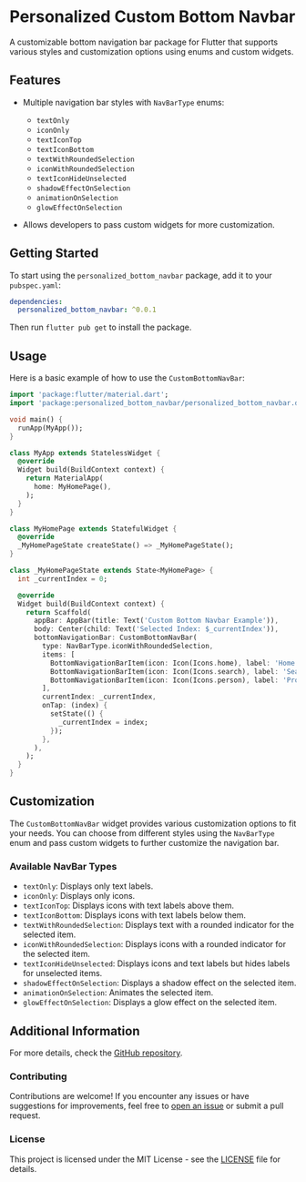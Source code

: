 
# Personalized Custom Bottom Navbar

A customizable bottom navigation bar package for Flutter that supports various styles and customization options using enums and custom widgets.

## Features

- Multiple navigation bar styles with `NavBarType` enums:
  - `textOnly`
  - `iconOnly`
  - `textIconTop`
  - `textIconBottom`
  - `textWithRoundedSelection`
  - `iconWithRoundedSelection`
  - `textIconHideUnselected`
  - `shadowEffectOnSelection`
  - `animationOnSelection`
  - `glowEffectOnSelection`

- Allows developers to pass custom widgets for more customization.

## Getting Started

To start using the `personalized_bottom_navbar` package, add it to your `pubspec.yaml`:

```yaml
dependencies:
  personalized_bottom_navbar: ^0.0.1
```

Then run `flutter pub get` to install the package.

## Usage

Here is a basic example of how to use the `CustomBottomNavBar`:

```dart
import 'package:flutter/material.dart';
import 'package:personalized_bottom_navbar/personalized_bottom_navbar.dart';

void main() {
  runApp(MyApp());
}

class MyApp extends StatelessWidget {
  @override
  Widget build(BuildContext context) {
    return MaterialApp(
      home: MyHomePage(),
    );
  }
}

class MyHomePage extends StatefulWidget {
  @override
  _MyHomePageState createState() => _MyHomePageState();
}

class _MyHomePageState extends State<MyHomePage> {
  int _currentIndex = 0;

  @override
  Widget build(BuildContext context) {
    return Scaffold(
      appBar: AppBar(title: Text('Custom Bottom Navbar Example')),
      body: Center(child: Text('Selected Index: $_currentIndex')),
      bottomNavigationBar: CustomBottomNavBar(
        type: NavBarType.iconWithRoundedSelection,
        items: [
          BottomNavigationBarItem(icon: Icon(Icons.home), label: 'Home'),
          BottomNavigationBarItem(icon: Icon(Icons.search), label: 'Search'),
          BottomNavigationBarItem(icon: Icon(Icons.person), label: 'Profile'),
        ],
        currentIndex: _currentIndex,
        onTap: (index) {
          setState(() {
            _currentIndex = index;
          });
        },
      ),
    );
  }
}
```

## Customization

The `CustomBottomNavBar` widget provides various customization options to fit your needs. You can choose from different styles using the `NavBarType` enum and pass custom widgets to further customize the navigation bar.

### Available NavBar Types

- `textOnly`: Displays only text labels.
- `iconOnly`: Displays only icons.
- `textIconTop`: Displays icons with text labels above them.
- `textIconBottom`: Displays icons with text labels below them.
- `textWithRoundedSelection`: Displays text with a rounded indicator for the selected item.
- `iconWithRoundedSelection`: Displays icons with a rounded indicator for the selected item.
- `textIconHideUnselected`: Displays icons and text labels but hides labels for unselected items.
- `shadowEffectOnSelection`: Displays a shadow effect on the selected item.
- `animationOnSelection`: Animates the selected item.
- `glowEffectOnSelection`: Displays a glow effect on the selected item.

## Additional Information

For more details, check the [GitHub repository](https://github.com/hs-dev1/personalized_bottom_navbar/tree/master).

### Contributing

Contributions are welcome! If you encounter any issues or have suggestions for improvements, feel free to [open an issue](https://github.com/hs-dev1/personalized_bottom_navbar/issues) or submit a pull request.

### License

This project is licensed under the MIT License - see the [LICENSE](LICENSE) file for details.
